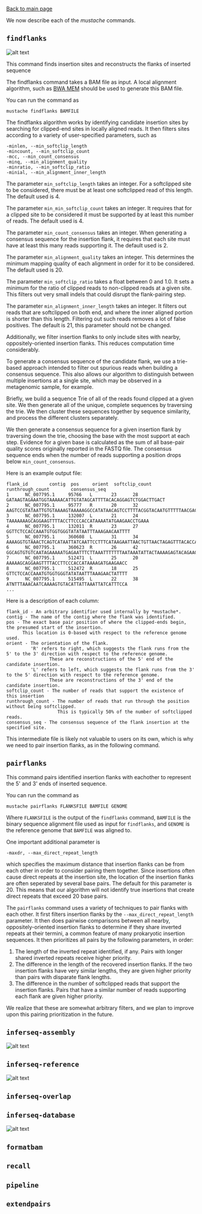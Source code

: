 [Back to main page](../README.md)  

We now describe each of the *mustache* commands.
## `findflanks`
![alt text](img/findflanks.png)

This command finds insertion sites and reconstructs the flanks of inserted sequence

The findflanks command takes a BAM file as input. A local alignment algorithm, such as 
[BWA MEM](http://bio-bwa.sourceforge.net/)
should be used to generate this BAM file.

You can run the command as

    mustache findflanks BAMFILE
    
The findflanks algorithm works by identifying candidate insertion sites by searching for clipped-end sites in locally 
aligned reads.
It then filters sites according to a variety of user-specified parameters, such as

    -minlen, --min_softclip_length
    -mincount, --min_softclip_count
    -mcc, --min_count_consensus
    -minq, --min_alignment_quality
    -minratio, --min_softclip_ratio
    -minial, --min_alignment_inner_length

The parameter `min_softclip_length` takes an integer. 
For a softclipped site to be considered, there must be at least one softclipped read of this length. 
The default used is 4.
 
The parameter `min_min_softclip_count` takes an integer.
It requires that for a clipped site to be considered it must be supported by at least this number of reads.
The default used is 4.

The parameter `min_count_consensus` takes an integer.
When generating a consensus sequence for the insertion flank, it requires that each site must have at least this many 
reads supporting it.
The default used is 2.

The parameter `min_alignment_quality` takes an integer.
This determines the minimum mapping quality of each alignment in order for it to be considered.
The default used is 20.

The parameter `min_softclip_ratio` takes a float between 0 and 1.0.
It sets a minimum for the ratio of clipped reads to non-clipped reads at a given site.
This filters out very small indels that could disrupt the flank-pairing step.

The parameter `min_alignment_inner_length` takes an integer.
It filters out reads that are softclipped on both end, and where the inner aligned portion is shorter than this length.
Filtering out such reads removes a lot of false positives.
The default is 21, this parameter should not be changed.

Additionally, we filter insertion flanks to only include sites with nearby, oppositely-oriented insertion flanks.
This reduces computation time considerably.


To generate a consensus sequence of the candidate flank, we use a trie-based approach intended to filter out spurious 
reads when
building a consensus sequence.  This also allows our algorithm to distinguish between multiple insertions at a single 
site,
which may be observed in a metagenomic sample, for example.

Briefly, we build a sequence Trie of all of the reads found clipped at a given site. We then generate all of the 
unique, complete
sequences by traversing the trie. We then cluster these sequences together by sequence similarity, and process the 
different clusters
separately.

We then generate a consensus sequence for a given insertion flank by traversing down the trie, choosing the base with 
the most support at each step.
Evidence for a given base is calculated as the sum of all base-pair quality scores originally reported in the FASTQ 
file.
The consensus sequence ends when the number of reads supporting a position drops below `min_count_consensus`.

Here is an example output file:

    flank_id        contig  pos     orient  softclip_count  runthrough_count        consensus_seq
    1      NC_007795.1     95766   L       23      28      GATAAGTAGAAATGGTAAAAACATTGTATAGCATTTTACACAGGAGTCTGGACTTGACT
    2      NC_007795.1     95777   R       20      32      AAGTCCGTATAATTGTGTAAAAGTAAAAAGGCCATATAACAGTCCTTTTACGGTACAATGTTTTTAACGACAAAAACA
    3      NC_007795.1     132007  L       21      24      TAAAAAAAGCAGGAAGTTTTACCTTCCCACCATAAAATATGAAGAACCTGAAA
    4      NC_007795.1     132011  R       23      27      GGTTCTCCACCAAATGTGGTGGGTATATAATTTAAAGAACAATTTT
    5      NC_007795.1     360608  L       31      34      AAAAGGTGTAAACTCAGTCATAATTATCAATTCCTTTCATAAGAATTAACTGTTAACTAGAGTTTACACCAC
    6      NC_007795.1     360623  R       26      42      GGCAGTGTGTCAATAGAAAAATGAGAATTTCTTAAATTTTTTTAATAAATATTACTAAAAGAGTACAGAAGAT
    7      NC_007795.1     512471  L       25      20      AAAAAGCAGGAAGTTTTACCTTCCCACCATAAAAGATGAAGAACC
    8      NC_007795.1     512472  R       18      25      GTTCTCCACCAAATGTGGTGGGTATATAATTTAAAGAACTATTTT
    9      NC_007795.1     515495  L       22      38      ATNTTTAAACAATCAAAAGTGTACATTATTAAATTATCATTTCCA
    ...

Here is a description of each column:

    flank_id - An arbitrary identifier used internally by *mustache*.
    contig - The name of the contig where the flank was identified.
    pos - The exact base pair position of where the clipped-ends begin, the presumed start of the insertion. 
          This location is 0-based with respect to the reference genome used.
    orient - The orientation of the flank.
             'R' refers to right, which suggests the flank runs from the 5' to the 3' direction with respect to the reference genome.
                    These are reconstructions of the 5' end of the candidate insertion.
             'L' refers to left, which suggests the flank runs from the 3' to the 5' direction with respect to the reference genome.
                    These are reconstructions of the 3' end of the candidate insertion.
    softclip_count - The number of reads that support the existence of this insertion
    runthrough_count - The number of reads that run through the position without being softclipped.
                       This is typically 50% of the number of softclipped reads.
    consensus_seq - The consensus sequence of the flank insertion at the specified site.

This intermediate file is likely not valuable to users on its own, which is why we need to pair insertion flanks, as in 
the following command.

## `pairflanks`
This command pairs identified insertion flanks with eachother to represent the 5' and 3' ends of inserted sequence.

You can run the command as

    mustache pairflanks FLANKSFILE BAMFILE GENOME

Where `FLANKSFILE` is the output of the `findflanks` command, `BAMFILE` is the binary sequence alignment file used as 
input
for `findflanks`, and `GENOME` is the reference genome that `BAMFILE` was aligned to.

One important additional parameter is 

    -maxdr, --max_direct_repeat_length
    
which specifies the maximum distance that insertion flanks can be from each other in order to consider pairing them 
together.
Since insertions often cause direct repeats at the insertion site, the location of the insertion flanks are often 
seperated by several base pairs.
The default for this parameter is 20. This means that our algorithm will not identify true insertions that create 
direct repeats that exceed 20 base pairs.

The `pairflanks` command uses a variety of techniques to pair flanks with each other. It first filters insertion flanks 
by the
`--max_direct_repeat_length` parameter. It then does pairwise comparisons between all nearby, oppositely-oriented 
insertion flanks
to determine if they share inverted repeats at their termini, a common feature of many prokaryotic insertion sequences.
It then prioritizes all pairs by the following parameters, in order: 
1. The length of the inverted repeat identified, if any. Pairs with longer shared inverted repeats receive higher 
priority.
2. The difference in the length of the recovered insertion flanks. 
If the two insertion flanks have very similar lengths, they are given higher priority than pairs with disparate flank 
lengths.
3. The difference in the number of softclipped reads that support the insertion flanks. 
Pairs that have a similar number of reads supporting each flank are given higher priority.

We realize that these are somewhat arbitrary filters, and we plan to improve upon this pairing prioritization in the 
future.

## `inferseq-assembly`
![alt text](img/inferseqassembly.png)

## `inferseq-reference`
![alt text](img/inferseqreference.png)

## `inferseq-overlap`

## `inferseq-database`
![alt text](img/inferseqdatabase.png)

## `formatbam`

## `recall`

## `pipeline`

## `extendpairs`
